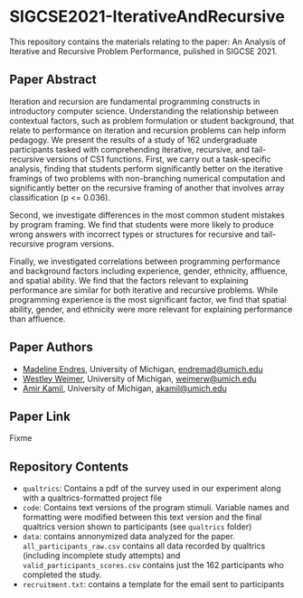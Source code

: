 # SIGCSE2021-IterativeAndRecursive

This repository contains the materials relating to the paper: An Analysis of Iterative and Recursive Problem Performance, pulished in SIGCSE 2021.

## Paper Abstract

Iteration and recursion are fundamental programming constructs in introductory computer science. Understanding the relationship between contextual factors, such as problem formulation or student background, that relate to performance on iteration and recursion problems can help inform pedagogy. 
We present the results of a study of 162 undergraduate participants tasked with comprehending iterative, recursive, and tail-recursive versions of CS1 functions. First, we carry out a task-specific analysis, finding that students perform significantly better on the iterative framings of two problems with non-branching numerical computation and significantly better on the recursive framing of another that involves array classification (p <= 0.036). 

Second, we investigate differences in the most common student mistakes by program framing. We find that students were more likely to produce wrong answers with incorrect types or structures for recursive and tail-recursive program versions.

Finally, we investigated correlations between programming performance and background factors including experience, gender, ethnicity, affluence, and spatial ability. We find that the factors relevant to explaining performance are similar for both iterative and recursive problems. While programming experience is the most significant factor, we find that spatial ability, gender, and ethnicity were more relevant for explaining performance than affluence. 

## Paper Authors
* [Madeline Endres](https://www.madelineendres.com/), University of Michigan, endremad@umich.edu
* [Westley Weimer](https://web.eecs.umich.edu/~weimerw/), University of Michigan, weimerw@umich.edu
* [Amir Kamil](https://web.eecs.umich.edu/~akamil/), University of Michigan, akamil@umich.edu

## Paper Link
Fixme

## Repository Contents
* `qualtrics`: Contains a pdf of the survey used in our experiment along with a qualtrics-formatted project file
* `code`: Contains text versions of the program stimuli. Variable names and formatting were modified between this text version and the final qualtrics version shown to participants (see `qualtrics` folder)
* `data`: contains annonymized data analyzed for the paper. `all_participants_raw.csv` contains all data recorded by qualtrics (including incomplete study attempts) and `valid_participants_scores.csv` contains just the 162 participants who completed the study.
* `recruitment.txt`: contains a template for the email sent to participants 

